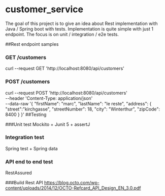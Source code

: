 # customer_service

The goal of this project is to give an idea about Rest implementation with Java / Spring boot with tests.
Implementation is quite simple with just 1 endpoint.
The focus is on  unit / integration / e2e tests.

##Rest endpoint samples
### GET /customers
curl  --request GET 'http://localhost:8080/api/customers'

### POST /customers

curl --request POST 'http://localhost:8080/api/customers' \
--header 'Content-Type: application/json' \
--data-raw '{
    "firstName": "marc",
    "lastName": "le reste",
    "address": {
        "street":"kirchgasse",
        "streetNumber": 18,
        "city": "Winterthur",
        "zipCode": 8400
        }
}'
##Testing

###Unit test
Mockito + Junit 5 + assertJ

### Integration test
Spring test + Spring data

### API end to end test
RestAssured 

###Build Rest API
https://blog.octo.com/wp-content/uploads/2014/12/OCTO-Refcard_API_Design_EN_3.0.pdf
